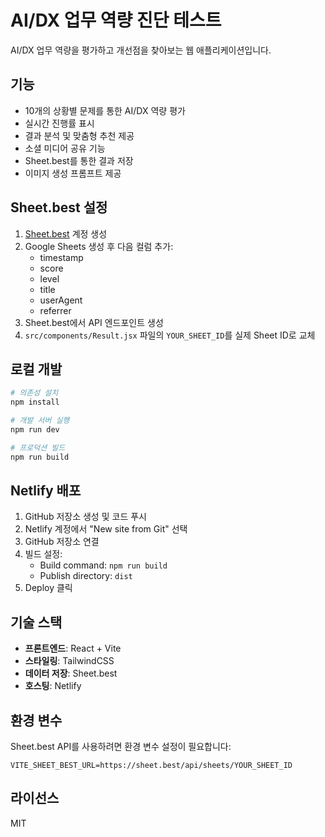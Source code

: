 # AI/DX 업무 역량 진단 테스트

AI/DX 업무 역량을 평가하고 개선점을 찾아보는 웹 애플리케이션입니다.

## 기능

- 10개의 상황별 문제를 통한 AI/DX 역량 평가
- 실시간 진행률 표시
- 결과 분석 및 맞춤형 추천 제공
- 소셜 미디어 공유 기능
- Sheet.best를 통한 결과 저장
- 이미지 생성 프롬프트 제공

## Sheet.best 설정

1. [Sheet.best](https://sheet.best) 계정 생성
2. Google Sheets 생성 후 다음 컬럼 추가:
   - timestamp
   - score
   - level
   - title
   - userAgent
   - referrer
3. Sheet.best에서 API 엔드포인트 생성
4. `src/components/Result.jsx` 파일의 `YOUR_SHEET_ID`를 실제 Sheet ID로 교체

## 로컬 개발

```bash
# 의존성 설치
npm install

# 개발 서버 실행
npm run dev

# 프로덕션 빌드
npm run build
```

## Netlify 배포

1. GitHub 저장소 생성 및 코드 푸시
2. Netlify 계정에서 "New site from Git" 선택
3. GitHub 저장소 연결
4. 빌드 설정:
   - Build command: `npm run build`
   - Publish directory: `dist`
5. Deploy 클릭

## 기술 스택

- **프론트엔드**: React + Vite
- **스타일링**: TailwindCSS
- **데이터 저장**: Sheet.best
- **호스팅**: Netlify

## 환경 변수

Sheet.best API를 사용하려면 환경 변수 설정이 필요합니다:

```env
VITE_SHEET_BEST_URL=https://sheet.best/api/sheets/YOUR_SHEET_ID
```

## 라이선스

MIT
